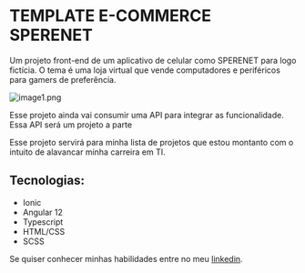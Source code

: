 # TEMPLATE E-COMMERCE SPERENET

Um projeto front-end de um aplicativo de celular como SPERENET para logo fictícia. O tema é uma loja virtual que vende computadores e periféricos para gamers de preferência.

![image1.png](https://i.postimg.cc/prrMRvn7/image1.png)

Esse projeto ainda vai consumir uma API para integrar as funcionalidade. Essa API será um projeto a parte

Esse projeto servirá para minha lista de projetos que estou montanto com o
intuito de alavancar minha carreira em TI.

## Tecnologias:

- Ionic
- Angular 12
- Typescript
- HTML/CSS
- SCSS



Se quiser conhecer minhas habilidades entre no meu [linkedin](https://www.linkedin.com/in/roberto-carlos-677851174/).